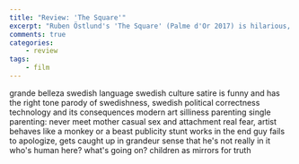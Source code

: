 ```yaml
---
title: "Review: 'The Square'"
excerpt: "Ruben Östlund's 'The Square' (Palme d'Or 2017) is hilarious, beautiful, disturbing"
comments: true
categories: 
    - review
tags:
    - film
---
```


grande belleza
swedish language
swedish culture
satire is funny and has the right tone
parody of swedishness, swedish political correctness
technology and its consequences
modern art silliness
parenting
single parenting: never meet mother
casual sex and attachment
real fear, artist behaves like a monkey or a beast
publicity stunt works in the end
guy fails to apologize, gets caught up in grandeur
sense that he's not really in it
who's human here? what's going on?
children as mirrors for truth
